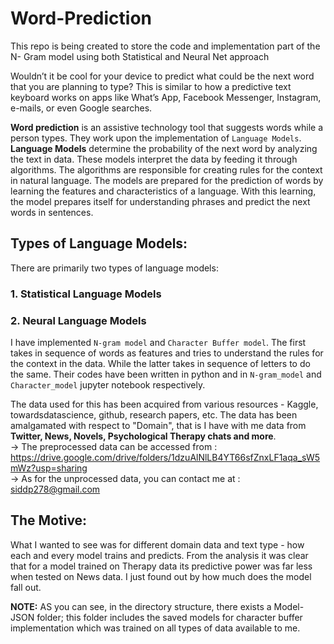 # Word-Prediction
This repo is being created to store the code and implementation part of the N- Gram model using both Statistical and Neural Net approach

Wouldn’t it be cool for your device to predict what could be the next word that you are planning to type? This is similar to how a predictive text keyboard works on apps like What’s App, Facebook Messenger, Instagram, e-mails, or even Google searches.

<b>Word prediction</b> is an assistive technology tool that suggests words while a person types. They work upon the implementation of `Language Models`.
<b>Language Models</b> determine the probability of the next word by analyzing the text in data. These models interpret the data by feeding it through algorithms. 
The algorithms are responsible for creating rules for the context in natural language. The models are prepared for the prediction of words by learning the features and characteristics of a language. With this learning, the model prepares itself for understanding phrases and predict the next words in sentences. 

## Types of Language Models: 
There are primarily two types of language models: 

### 1. Statistical Language Models
### 2. Neural Language Models

I have implemented `N-gram model` and `Character Buffer model`. The first takes in sequence of words as features and tries to understand the rules for the context in the data. While the latter takes in sequence of letters to do the same. Their codes have been written in python and in `N-gram_model` and `Character_model` jupyter notebook respectively.

The data used for this has been acquired from various resources - Kaggle, towardsdatascience, github, research papers, etc.
The data has been amalgamated with respect to "Domain", that is I have with me data from <b>Twitter, News, Novels, Psychological Therapy chats and more</b>.
<br>
-> The preprocessed data can be accessed from : https://drive.google.com/drive/folders/1dzuAlNlLB4YT66sfZnxLF1aqa_sW5mWz?usp=sharing
<br>
-> As for the unprocessed data, you can contact me at : siddp278@gmail.com

## The Motive:
What I wanted to see was for different domain data and text type - how each and every model trains and predicts. From the analysis it was clear that for a model trained on Therapy data its predictive power was far less when tested on News data. I just found out by how much does the model fall out. 

<b>NOTE:</b> AS you can see, in the directory structure, there exists a Model-JSON folder; this folder includes the saved models for character buffer implementation which was trained on all types of data available to me.
